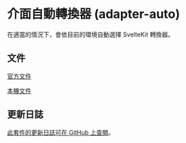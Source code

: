 # 介面自動轉換器 (adapter-auto)

在適當的情況下，會依目前的環境自動選擇 SvelteKit 轉換器。

## 文件
[官方文件](https://kit.svelte.dev/docs/adapter-auto)

[本機文件](/documentation/docs/25-build-and-deploy/30-adapter-auto.md)

## 更新日誌

[此套件的更新日誌可在 GitHub 上查閱](https://github.com/sveltejs/kit/blob/master/packages/adapter-auto/CHANGELOG.md)。

